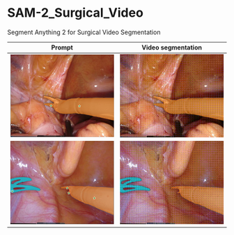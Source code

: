 # SAM-2_Surgical_Video
Segment Anything 2 for Surgical Video Segmentation

| Prompt | Video segmentation |
| :---: | :---: |
|<div align=center><img src="https://github.com/AngeLouCN/SAM-2_Surgical_Video/blob/main/result/cutting_prompt.png" width="240" alt="Result"/></div>|<div align=center><img src="https://github.com/AngeLouCN/SAM-2_Surgical_Video/blob/main/result/cutting_output.gif" width="240" alt="Result"/></div>|
|<div align=center><img src="https://github.com/AngeLouCN/SAM-2_Surgical_Video/blob/main/result/pulling_prompt.png" width="240" alt="Result"/></div>|<div align=center><img src="https://github.com/AngeLouCN/SAM-2_Surgical_Video/blob/main/result/pulling_output.gif" width="240" alt="Result"/></div>|
